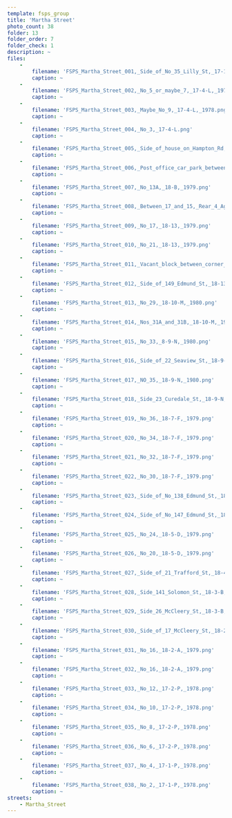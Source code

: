 ```yaml
---
template: fsps_group
title: 'Martha Street'
photo_count: 38
folder: 13
folder_order: 7
folder_check: 1
description: ~
files:
    -
        filename: 'FSPS_Martha_Street_001,_Side_of_No_35_Lilly_St,_17-10-N,_1978.png'
        caption: ~
    -
        filename: 'FSPS_Martha_Street_002,_No_5_or_maybe_7,_17-4-L,_1978.png'
        caption: ~
    -
        filename: 'FSPS_Martha_Street_003,_Maybe_No_9,_17-4-L,_1978.png'
        caption: ~
    -
        filename: 'FSPS_Martha_Street_004,_No_3,_17-4-L.png'
        caption: ~
    -
        filename: 'FSPS_Martha_Street_005,_Side_of_house_on_Hampton_Rd,_17-4-L,_1978.png'
        caption: ~
    -
        filename: 'FSPS_Martha_Street_006,_Post_office_car_park_between_No_7_and_PO,_sec._18,_1979.png'
        caption: ~
    -
        filename: 'FSPS_Martha_Street_007,_No_13A,_18-B,_1979.png'
        caption: ~
    -
        filename: 'FSPS_Martha_Street_008,_Between_17_and_15,_Rear_4_Agnes_St,_18-13,_1979.png'
        caption: ~
    -
        filename: 'FSPS_Martha_Street_009,_No_17,_18-13,_1979.png'
        caption: ~
    -
        filename: 'FSPS_Martha_Street_010,_No_21,_18-13,_1979.png'
        caption: ~
    -
        filename: 'FSPS_Martha_Street_011,_Vacant_block_between_corner_and_No_23,_18-B,_1979.png'
        caption: ~
    -
        filename: 'FSPS_Martha_Street_012,_Side_of_149_Edmund_St,_18-13,_1979.png'
        caption: ~
    -
        filename: 'FSPS_Martha_Street_013,_No_29,_18-10-M,_1980.png'
        caption: ~
    -
        filename: 'FSPS_Martha_Street_014,_Nos_31A_and_31B,_18-10-M,_1980.png'
        caption: ~
    -
        filename: 'FSPS_Martha_Street_015,_No_33,_8-9-N,_1980.png'
        caption: ~
    -
        filename: 'FSPS_Martha_Street_016,_Side_of_22_Seaview_St,_18-9-N,_1980.png'
        caption: ~
    -
        filename: 'FSPS_Martha_Street_017,_NO_35,_18-9-N,_1980.png'
        caption: ~
    -
        filename: 'FSPS_Martha_Street_018,_Side_23_Curedale_St,_18-9-N,_1980.png'
        caption: ~
    -
        filename: 'FSPS_Martha_Street_019,_No_36,_18-7-F,_1979.png'
        caption: ~
    -
        filename: 'FSPS_Martha_Street_020,_No_34,_18-7-F,_1979.png'
        caption: ~
    -
        filename: 'FSPS_Martha_Street_021,_No_32,_18-7-F,_1979.png'
        caption: ~
    -
        filename: 'FSPS_Martha_Street_022,_No_30,_18-7-F,_1979.png'
        caption: ~
    -
        filename: 'FSPS_Martha_Street_023,_Side_of_No_138_Edmund_St,_18-6-E,_1979.png'
        caption: ~
    -
        filename: 'FSPS_Martha_Street_024,_Side_of_No_147_Edmund_St,_18-5-D,_1979.png'
        caption: ~
    -
        filename: 'FSPS_Martha_Street_025,_No_24,_18-5-D,_1979.png'
        caption: ~
    -
        filename: 'FSPS_Martha_Street_026,_No_20,_18-5-D,_1979.png'
        caption: ~
    -
        filename: 'FSPS_Martha_Street_027,_Side_of_21_Trafford_St,_18-4-C,_1979.png'
        caption: ~
    -
        filename: 'FSPS_Martha_Street_028,_Side_141_Solomon_St,_18-3-B,_1979.png'
        caption: ~
    -
        filename: 'FSPS_Martha_Street_029,_Side_26_McCleery_St,_18-3-B,_1979.png'
        caption: ~
    -
        filename: 'FSPS_Martha_Street_030,_Side_of_17_McCleery_St,_18-2-A,_1979.png'
        caption: ~
    -
        filename: 'FSPS_Martha_Street_031,_No_16,_18-2-A,_1979.png'
        caption: ~
    -
        filename: 'FSPS_Martha_Street_032,_No_16,_18-2-A,_1979.png'
        caption: ~
    -
        filename: 'FSPS_Martha_Street_033,_No_12,_17-2-P,_1978.png'
        caption: ~
    -
        filename: 'FSPS_Martha_Street_034,_No_10,_17-2-P,_1978.png'
        caption: ~
    -
        filename: 'FSPS_Martha_Street_035,_No_8,_17-2-P,_1978.png'
        caption: ~
    -
        filename: 'FSPS_Martha_Street_036,_No_6,_17-2-P,_1978.png'
        caption: ~
    -
        filename: 'FSPS_Martha_Street_037,_No_4,_17-1-P,_1978.png'
        caption: ~
    -
        filename: 'FSPS_Martha_Street_038,_No_2,_17-1-P,_1978.png'
        caption: ~
streets:
    - Martha_Street
---
```


